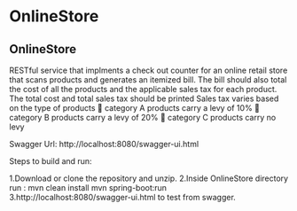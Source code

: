 # OnlineStore
OnlineStore
--------------------
RESTful service that implments a check out counter for an online retail store that scans products and generates an itemized bill.
The bill should also total the cost of all the products and the applicable sales tax for each product.
The total cost and total sales tax should be printed
Sales tax varies based on the type of products
 category A products carry a levy of 10%
 category B products carry a levy of 20%
 category C products carry no levy

Swagger Url: http://localhost:8080/swagger-ui.html

Steps to build and run: 

1.Download or clone the repository and unzip.
2.Inside OnlineStore directory run : 
  mvn clean install
  mvn spring-boot:run
3.http://localhost:8080/swagger-ui.html to  test from swagger.
